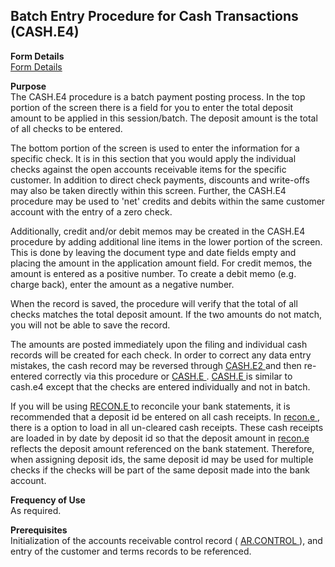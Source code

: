 ##  Batch Entry Procedure for Cash Transactions (CASH.E4)

<PageHeader />

**Form Details**  
[ Form Details ](CASH-E4-1/README.md)   

**Purpose**  
The CASH.E4 procedure is a batch payment posting process. In the top portion
of the screen there is a field for you to enter the total deposit amount to be
applied in this session/batch. The deposit amount is the total of all checks
to be entered.  
  
The bottom portion of the screen is used to enter the information for a
specific check. It is in this section that you would apply the individual
checks against the open accounts receivable items for the specific customer.
In addition to direct check payments, discounts and write-offs may also be
taken directly within this screen. Further, the CASH.E4 procedure may be used
to 'net' credits and debits within the same customer account with the entry of
a zero check.  
  
Additionally, credit and/or debit memos may be created in the CASH.E4
procedure by adding additional line items in the lower portion of the screen.
This is done by leaving the document type and date fields empty and placing
the amount in the application amount field. For credit memos, the amount is
entered as a positive number. To create a debit memo (e.g. charge back), enter
the amount as a negative number.  
  
When the record is saved, the procedure will verify that the total of all
checks matches the total deposit amount. If the two amounts do not match, you
will not be able to save the record.  
  
The amounts are posted immediately upon the filing and individual cash records will be created for each check. In order to correct any data entry mistakes, the cash record may be reversed through [ CASH.E2 ](../CASH-E2/README.md) and then re-entered correctly via this procedure or [ CASH.E ](../CASH-E/README.md) . [ CASH.E ](../CASH-E/README.md) is similar to cash.e4 except that the checks are entered individually and not in batch.   
  
If you will be using [ RECON.E ](../RECON-E/README.md) to reconcile your bank statements, it is recommended that a deposit id be entered on all cash receipts. In [ recon.e ](../RECON-E/README.md) , there is a option to load in all un-cleared cash receipts. These cash receipts are loaded in by date by deposit id so that the deposit amount in [ recon.e ](../RECON-E/README.md) reflects the deposit amount referenced on the bank statement. Therefore, when assigning deposit ids, the same deposit id may be used for multiple checks if the checks will be part of the same deposit made into the bank account. 

**Frequency of Use**  
As required.

**Prerequisites**  
Initialization of the accounts receivable control record ( [ AR.CONTROL ](../AR-CONTROL/README.md) ), and entry of the customer and terms records to be referenced. 

<badge text= "Version 8.10.57" vertical="middle" />

<PageFooter />